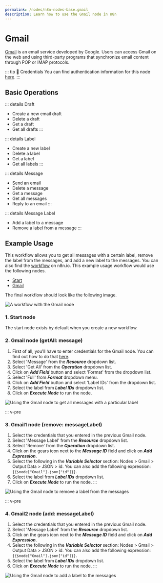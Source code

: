 ```yaml
---
permalink: /nodes/n8n-nodes-base.gmail
description: Learn how to use the Gmail node in n8n
---
```


# Gmail

[Gmail](https://www.gmail.com) is an email service developed by Google. Users can access Gmail on the web and using third-party programs that synchronize email content through POP or IMAP protocols.

::: tip 🔑 Credentials
You can find authentication information for this node [here](../../../credentials/Google/README.md).
:::

## Basic Operations

::: details Draft
- Create a new email draft
- Delete a draft
- Get a draft
- Get all drafts
:::

::: details Label
- Create a new label
- Delete a label
- Get a label
- Get all labels
:::

::: details Message
- Send an email
- Delete a message
- Get a message
- Get all messages
- Reply to an email
:::

::: details Message Label
- Add a label to a message
- Remove a label from a message
:::

## Example Usage

This workflow allows you to get all messages with a certain label, remove the label from the messages, and add a new label to the messages. You can also find the [workflow](https://n8n.io/workflows/621) on n8n.io. This example usage workflow would use the following nodes.
- [Start](../../core-nodes/Start/README.md)
- [Gmail]()

The final workflow should look like the following image.

![A workflow with the Gmail node](./workflow.png)

### 1. Start node

The start node exists by default when you create a new workflow.

### 2. Gmail node (getAll: message)

1. First of all, you'll have to enter credentials for the Gmail node. You can find out how to do that [here](../../../credentials/Google/README.md).
2. Select 'Message' from the ***Resource*** dropdown list.
3. Select 'Get All' from the ***Operation*** dropdown list.
4. Click on ***Add Field*** button and select 'Format' from the dropdown list.
5. Select 'Full' from ***Format*** dropdown menu.
6. Click on ***Add Field*** button and select 'Label IDs' from the dropdown list.
7. Select the label from ***Label IDs*** dropdown list.
8. Click on ***Execute Node*** to run the node.

![Using the Gmail node to get all messages with a particular label](./Gmail_node.png)


::: v-pre
### 3. Gmail1 node (remove: messageLabel)

1. Select the credentials that you entered in the previous Gmail node.
2. Select 'Message Label' from the ***Resource*** dropdown list.
3. Select 'Remove' from the ***Operation*** dropdown list.
4. Click on the gears icon next to the ***Message ID*** field and click on ***Add Expression***.
5. Select the following in the ***Variable Selector*** section: Nodes > Gmail > Output Data > JSON > id. You can also add the following expression: `{{$node["Gmail"].json["id"]}}`.
6. Select the label from ***Label IDs*** dropdown list.
7. Click on ***Execute Node*** to run the node.
:::

![Using the Gmail node to remove a label from the messages](./Gmail1_node.png)


::: v-pre
### 4. Gmail2 node (add: messageLabel)

1. Select the credentials that you entered in the previous Gmail node.
2. Select 'Message Label' from the ***Resource*** dropdown list.
3. Click on the gears icon next to the ***Message ID*** field and click on ***Add Expression***.
4. Select the following in the ***Variable Selector*** section: Nodes > Gmail > Output Data > JSON > id. You can also add the following expression: `{{$node["Gmail"].json["id"]}}`.
5. Select the label from ***Label IDs*** dropdown list.
6. Click on ***Execute Node*** to run the node.
:::

![Using the Gmail node to add a label to the messages](./Gmail2_node.png)
